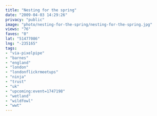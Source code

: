 ```yaml
---
title: "Nesting for the spring"
date: "2009-04-03 14:29:26"
privacy: "public"
image: "photo/nesting-for-the-spring/nesting-for-the-spring.jpg"
views: "76"
faves: "0"
lat: "51477086"
lng: "-235165"
tags:
- "via-pixelpipe"
- "barnes"
- "england"
- "london"
- "londonflickrmeetups"
- "ninja"
- "trust"
- "uk"
- "upcoming:event=1747198"
- "wetland"
- "wildfowl"
- "wwt"
---
```

<a href="/photos/2009/04/03/nesting-for-the-spring"></a>
